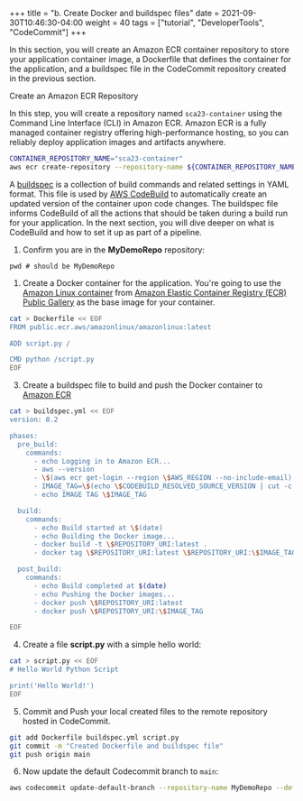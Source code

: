 +++
title = "b. Create Docker and buildspec files"
date = 2021-09-30T10:46:30-04:00
weight = 40
tags = ["tutorial", "DeveloperTools", "CodeCommit"]
+++


In this section, you will create an Amazon ECR container repository to store your application container image, a Dockerfile that defines the container for the application, and a buildspec file in the CodeCommit repository created in the previous section.

Create an Amazon ECR Repository

In this step, you will create a repository named `sca23-container` using the Command Line Interface (CLI) in Amazon ECR.
Amazon ECR is a fully managed container registry offering high-performance hosting, so you can reliably deploy application images and artifacts anywhere.

```bash
CONTAINER_REPOSITORY_NAME="sca23-container"
aws ecr create-repository --repository-name ${CONTAINER_REPOSITORY_NAME}
```

A [buildspec](https://docs.aws.amazon.com/codebuild/latest/userguide/build-spec-ref.html) is a collection of build commands and related settings in YAML format. This file is used by [AWS CodeBuild](https://docs.aws.amazon.com/codebuild/latest/userguide/welcome.html) to automatically create an updated version of the container upon code changes. The buildspec file informs CodeBuild of all the actions that should be taken during a build run for your application. In the next section, you will dive deeper on what is CodeBuild and how to set it up as part of a pipeline. 


1. Confirm you are in the **MyDemoRepo** repository:

```
pwd # should be MyDemoRepo
```

1. Create a Docker container for the application. You're going to use the [Amazon Linux container](https://gallery.ecr.aws/amazonlinux/amazonlinux) from [Amazon Elastic Container Registry (ECR) Public Gallery](https://docs.aws.amazon.com/AmazonECR/latest/public/public-gallery.html) as the base image for your container.

```bash
cat > Dockerfile << EOF
FROM public.ecr.aws/amazonlinux/amazonlinux:latest

ADD script.py /

CMD python /script.py
EOF
```

3. Create a buildspec file to build and push the Docker container to [Amazon ECR](https://aws.amazon.com/ecr/)

```bash
cat > buildspec.yml << EOF
version: 0.2

phases:
  pre_build:
    commands:
      - echo Logging in to Amazon ECR...
      - aws --version
      - \$(aws ecr get-login --region \$AWS_REGION --no-include-email)
      - IMAGE_TAG=\$(echo \$CODEBUILD_RESOLVED_SOURCE_VERSION | cut -c 1-8)
      - echo IMAGE TAG \$IMAGE_TAG

  build:
    commands:
      - echo Build started at \$(date)
      - echo Building the Docker image...
      - docker build -t \$REPOSITORY_URI:latest .
      - docker tag \$REPOSITORY_URI:latest \$REPOSITORY_URI:\$IMAGE_TAG

  post_build:
    commands:
      - echo Build completed at $(date)
      - echo Pushing the Docker images...
      - docker push \$REPOSITORY_URI:latest
      - docker push \$REPOSITORY_URI:\$IMAGE_TAG

EOF
```

4. Create a file **script.py** with a simple hello world:

```bash
cat > script.py << EOF
# Hello World Python Script

print('Hello World!')
EOF
```

5. Commit and Push your local created files to the remote repository hosted in CodeCommit.

```bash
git add Dockerfile buildspec.yml script.py
git commit -m "Created Dockerfile and buildspec file"
git push origin main
```

6. Now update the default Codecommit branch to `main`:

```bash
aws codecommit update-default-branch --repository-name MyDemoRepo --default-branch-name main --region $AWS_REGION
```
